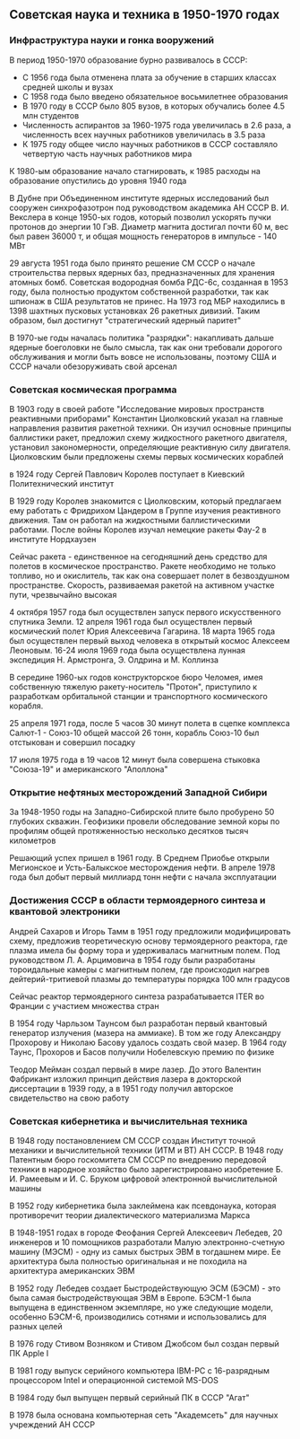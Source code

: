 ## Советская наука и техника в 1950-1970 годах

### Инфраструктура науки и гонка вооружений

В период 1950-1970 образование бурно развивалось в СССР:

* С 1956 года была отменена плата за обучение в старших классах средней школы и вузах
* С 1958 года было введено обязательное восьмилетнее образования
* В 1970 году в СССР было 805 вузов, в которых обучались более 4.5 млн студентов
* Численность аспирантов за 1960-1975 года увеличилась в 2.6 раза, а численность всех научных работников увеличилась в 3.5 раза
* К 1975 году общее число научных работников в СССР составляло четвертую часть научных работников мира

К 1980-ым образование начало стагнировать, к 1985 расходы на образование опустились до уровня 1940 года

В Дубне при Объединенном институте ядерных исследований был сооружен синхрофазотрон под руководством академика АН СССР В. И. Векслера в конце 1950-ых годов, который позволил ускорять пучки протонов до энергии 10 ГэВ. Диаметр магнита достигал почти 60 м, вес был равен 36000 т, и общая мощность генераторов в импульсе - 140 МВт

29 августа 1951 года было принято решение СМ СССР о начале строительства первых ядерных баз, предназначенных для хранения атомных бомб. Советская водородная бомба РДС-6с, созданная в 1953 году, была полностью продуктом собственной разработки, так как шпионаж в США результатов не принес. На 1973 год МБР находились в 1398 шахтных пусковых установках 26 ракетных дивизий. Таким образом, был достигнут "стратегический ядерный паритет"

В 1970-ые годы началась политика "разрядки": накапливать дальше ядерные боеголовки не было смысла, так как они требовали дорогого обслуживания и могли быть вовсе не использованы, поэтому США и СССР начали обезоруживать свой арсенал

### Советская космическая программа

<a name="soviet_space_program"></a>

В 1903 году в своей работе "Исследование мировых пространств реактивными приборами" Константин Циолковский указал на главные направления развития ракетной техники. Он изучил основные принципы баллистики ракет, предложил схему жидкостного ракетного двигателя, установил закономерности, определяющие реактивную силу двигателя. Циолковским были предложены схемы первых космических кораблей

в 1924 году Сергей Павлович Королев поступает в Киевский Политехнический институт

В 1929 году Королев знакомится с Циолковским, который предлагаем ему работать с Фридрихом Цандером в Группе изучения реактивного движения. Там он работал на жидкостными баллистическими работами. После войны Королев изучал немецкие ракеты Фау-2 в институте Нордхаузен

Сейчас ракета - единственное на сегодняшний день средство для полетов в космическое пространство. Ракете необходимо не только топливо, но и окислитель, так как она совершает полет в безвоздушном пространстве. Скорость, развиваемая ракетой на активном участке пути, чрезвычайно высокая

4 октября 1957 года был осуществлен запуск первого искусственного спутника Земли. 12 апреля 1961 года был осуществлен первый космический полет Юрия Алексеевича Гагарина. 18 марта 1965 года был осуществлен первый выход человека в открытый космос Алексеем Леоновым. 16-24 июля 1969 года была осуществлена лунная экспедиция Н. Армстронга, Э. Олдрина и М. Коллинза

В середине 1960-ых годов конструкторское бюро Челомея, имея собственную тяжелую ракету-носитель "Протон", приступило к разработкам орбитальной станции и транспортного космического корабля. 

25 апреля 1971 года, после 5 часов 30 минут полета в сцепке комплекса Салют-1 - Союз-10 общей массой 26 тонн, корабль Союз-10 был отстыкован и совершил посадку

17 июля 1975 года в 19 часов 12 минут была совершена стыковка "Союза-19" и американского "Аполлона"

### Открытие нефтяных месторождений Западной Сибири

За 1948-1950 годы на Западно-Сибирской плите было пробурено 50 глубоких скважин. Геофизики провели обследование земной коры по профилям общей протяженностью несколько десятков тысяч километров

Решающий успех пришел в 1961 году. В Среднем Приобье открыли Мегионское и Усть-Балыкское месторождения нефти. В апреле 1978 года был добыт первый миллиард тонн нефти с начала эксплуатации

### Достижения СССР в области термоядерного синтеза и квантовой электроники

<a name="sakharov_tamm"></a>

Андрей Сахаров и Игорь Тамм в 1951 году предложили модифицировать схему, предложив теоретическую основу термоядерного реактора, где плазма имела бы форму тора и удерживалась магнитным полем. Под руководством Л. А. Арцимовича в 1954 году были разработаны тороидальные камеры с магнитным полем, где происходил нагрев дейтерий-тритиевой плазмы до температуры порядка 100 млн градусов

Сейчас реактор термоядерного синтеза разрабатывается ITER во Франции с участием множества стран

В 1954 году Чарльзом Таунсом был разработан первый квантовый генератор излучения (мазера на аммиаке). В том же году Александру Прохорову и Николаю Басову удалось создать свой мазер. В 1964 году Таунс, Прохоров и Басов получили Нобелевскую премию по физике

Теодор Мейман создал первый в мире лазер. До этого Валентин Фабрикант изложил принцип действия лазера в докторской диссертации в 1939 году, а в 1951 году получил авторское свидетельство на свою работу

### Советская кибернетика и вычислительная техника

В 1948 году постановлением СМ СССР создан Институт точной механики и вычислительной техники (ИТМ и ВТ) АН СССР. В 1948 году Патентным бюро госкомитета СМ СССР по внедрению передовой техники в народное хозяйство было зарегистрировано изобретение Б. И. Рамеевым и И. С. Бруком цифровой электронной вычислительной машины

<a name="cybernatics"></a>

В 1952 году кибернетика была заклеймена как псевдонаука, которая противоречит теории диалектического материализма Маркса

В 1948-1951 годах в городе Феофания Сергей Алексеевич Лебедев, 20 инженеров и 10 помощников разработали Малую электронно-счетную машину (МЭСМ) - одну из самых быстрых ЭВМ в тогдашнем мире. Ее архитектура была полностью оригинальная и не походила на архитектура американских ЭВМ

В 1952 году Лебедев создает Быстродействующую ЭСМ (БЭСМ) - это была самая быстродействующая ЭВМ в Европе. БЭСМ-1 была выпущена в единственном экземпляре, но уже следующие модели, особенно БЭСМ-6, производились сотнями и использовались для разных целей

В 1976 году Стивом Возняком и Стивом Джобсом был создан первый ПК Apple I

В 1981 году выпуск серийного компьютера IBM-PC с 16-разрядным процессором Intel и операционной системой MS-DOS

В 1984 году был выпущен первый серийный ПК в СССР "Агат"

В 1978 была основана компьютерная сеть "Академсеть" для научных учреждений АН СССР

